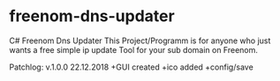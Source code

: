 # freenom-dns-updater
C# Freenom Dns Updater
This Project/Programm is for anyone who just wants a free simple ip update Tool for your sub domain on Freenom.

Patchlog:
v.1.0.0 22.12.2018  +GUI created +ico added +config/save
